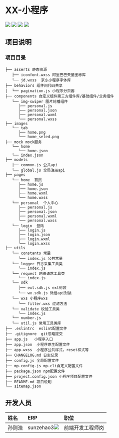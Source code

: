 # XX-小程序

<p align="left">
  <img src="https://img.shields.io/badge/build-passing-brightgreen">
  <img src="https://img.shields.io/badge/npm-v6.14.8-blue">
  <img src="https://img.shields.io/badge/license-MIT-green">
  <img src="https://img.shields.io/badge/timline-1020463787-9cf">
</p>

## 项目说明

### 项目目录

```
├── asserts 静态资源
   ├── iconfont.wxss 阿里巴巴矢量图标库
   └── jd.wxss  京东小程序字体库
├── behaviors 组件间代码共享
│  └── pagination.js 小程序分页器
├── components 自定义组件第三方组件库/基础组件/业务组件
   └── img-swiper 图片轮播组件
      ├── personal.js
      ├── personal.json
      ├── personal.wxml
      └── personal.wxss
├── images
   └── tab
      ├── home.png
      └── home_seled.png
├── mock mock服务
   └── home
      └── home.json
   └── index.json 
├── models
   ├── common.js 公共api
   └── global.js 全局注册api
├── pages  
   └── home  首页
      ├── home.js
      ├── home.json
      ├── home.wxml
      └── home.wxss
   └── personal  个人中心
      ├── personal.js
      ├── personal.json
      ├── personal.wxml
      └── personal.wxss
   └── login  登陆
      ├── login.js
      ├── login.json
      ├── login.wxml
      └── login.wxss
├── utils
   └── constants 常量
      └── index.js 公共常量
   └── logger 日志采集工具类
      └── index.js
   └── request 网络请求工具类
      └── index.js
   └── sdk
      ├── ext.sdk.js ext封装
      └── wx.sdk.js 微信api封装
   └── wxs 小程序wxs
      └── filter.wxs 过滤方法
   └── validate 校验工具类
      └── index.js
   └── number.js 
   └── util.js 常用工具类库
├── .eslintrc  eslint配置文件
├── .gitignore  git忽略提交
├── app.js   小程序入口
├── app.json  小程序原生配置文件
├── app.wxss  小程序公共样式，reset样式等
├── CHANGELOG.md 日志记录
├── config.js 全局配置文件
├── mp.config.js mp-cli自定义配置文件
├── package.json npm配置文件
├── project.config.json 小程序项目配置文件
├── README.md 项目说明
└── sitemap.json
```
## 开发人员
| 姓名 | ERP | 职位 |
| :--- | :--- | :--- |
| 孙则浩 | sunzehao3<a href="timline://chat/?topin=sunzehao3" title="联系咚咚"><img src="https://king.jd.com/common/img/dongdong.png"></a> | 前端开发工程师岗 |